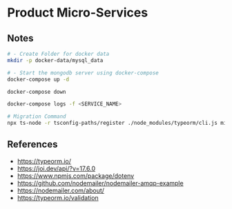 # Product Micro-Services

## Notes

```sh
# - Create Folder for docker data
mkdir -p docker-data/mysql_data

# - Start the mongodb server using docker-compose
docker-compose up -d

docker-compose down

docker-compose logs -f <SERVICE_NAME>

# Migration Command
npx ts-node -r tsconfig-paths/register ./node_modules/typeorm/cli.js migration:show
```

## References

- https://typeorm.io/
- https://joi.dev/api/?v=17.6.0
- https://www.npmjs.com/package/dotenv
- https://github.com/nodemailer/nodemailer-amqp-example
- https://nodemailer.com/about/
- https://typeorm.io/validation

